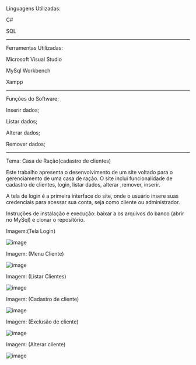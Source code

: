 Linguagens Utilizadas:

C#

SQL

------------------------------------

Ferramentas Utilizadas:

Microsoft Visual Studio

MySql Workbench

Xampp

-------------------------------------
Funções do Software:

Inserir dados;

Listar dados;

Alterar dados;

Remover dados;

-------------------------------------

Tema: Casa de Ração(cadastro de clientes)

Este trabalho apresenta o desenvolvimento de um site voltado para o gerenciamento de uma casa de ração. O site inclui funcionalidade de cadastro de clientes, login, listar dados, alterar ,remover, inserir.

A tela de login é a primeira interface do site, onde o usuário insere suas credenciais para acessar sua conta, seja como cliente ou administrador.

Instruções de instalação e execução: baixar a os arquivos do banco (abrir no MySql) e clonar o repositório. 

Imagem:(Tela Login)

![image](https://github.com/user-attachments/assets/40396790-86a4-4f00-9987-9537154d52c7)


Imagem: (Menu Cliente)


![image](https://github.com/user-attachments/assets/5b15a4a6-b7db-4751-9a2e-156db424f7d7)

Imagem: (Listar Clientes)


![image](https://github.com/user-attachments/assets/66a543a1-29a7-4782-8fe9-269eab4fe6ef)


Imagem: (Cadastro de cliente)


![image](https://github.com/user-attachments/assets/dfabbccf-5f86-4ee4-bbeb-0354bc2dbdc8)

Imagem: (Exclusão de cliente)


![image](https://github.com/user-attachments/assets/7fd39240-1235-4a76-b934-4e449efc445b)

Imagem: (Alterar cliente)


![image](https://github.com/user-attachments/assets/be6387f7-2b29-4b50-8d17-2ed9d788c4a1)
